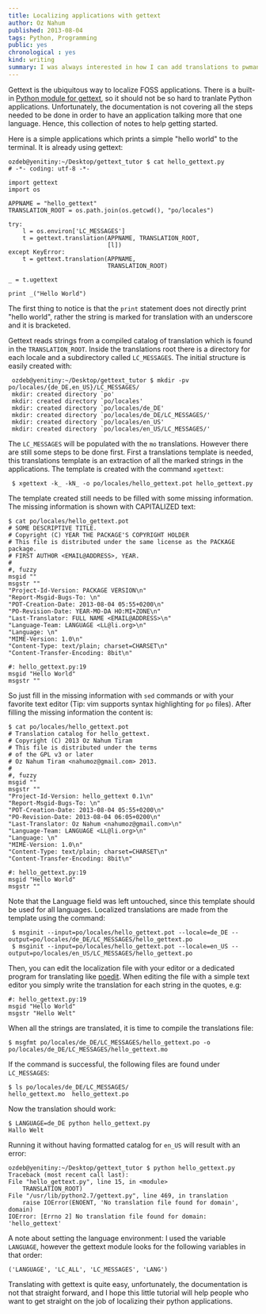 ```yaml
---
title: Localizing applications with gettext 
author: Oz Nahum
published: 2013-08-04
tags: Python, Programming
public: yes
chronological : yes
kind: writing 
summary: I was always interested in how I can add translations to pwman3 or to my little PyGTK tutorial, these are summerizing of my gettext experiences 
---
```


Gettext is the ubiquitous way to localize FOSS applications. There is a built-in [Python module for gettext][1], so 
it should not be so hard to tranlate Python applications. Unfortunately, the documentation is not covering all 
the steps needed to be done in order to have an application talking more that one language. Hence, this collection
of notes to help getting started. 

Here is a simple applications which prints a simple "hello world" to the terminal. It is already using
gettext:

    ozdeb@yenitiny:~/Desktop/gettext_tutor $ cat hello_gettext.py    
    # -*- coding: utf-8 -*-

    import gettext
    import os

    APPNAME = "hello_gettext"
    TRANSLATION_ROOT = os.path.join(os.getcwd(), "po/locales")

    try:
        l = os.environ['LC_MESSAGES']
        t = gettext.translation(APPNAME, TRANSLATION_ROOT,
                                [l])
    except KeyError:
        t = gettext.translation(APPNAME,
                                TRANSLATION_ROOT)

    _ = t.ugettext

    print _("Hello World")

The first thing to notice is that the `print` statement does not directly print "hello world", 
rather the string is marked for translation with an underscore and it is bracketed. 

Gettext reads strings from a compiled catalog of translation which is found in the `TRANSLATION_ROOT`.
Inside the translations root there is a directory for each locale and a subdirectory called `LC_MESSAGES`.
The initial structure is easily created with:

     ozdeb@yenitiny:~/Desktop/gettext_tutor $ mkdir -pv po/locales/{de_DE,en_US}/LC_MESSAGES/
     mkdir: created directory `po'
     mkdir: created directory `po/locales'
     mkdir: created directory `po/locales/de_DE'
     mkdir: created directory `po/locales/de_DE/LC_MESSAGES/'
     mkdir: created directory `po/locales/en_US'
     mkdir: created directory `po/locales/en_US/LC_MESSAGES/'

The `LC_MESSAGES` will be populated with the `mo` translations. However there are still some steps to be done
first. First a translations template is needed, this translations template is an extraction of 
all the marked strings in the applications. The template is created with the command `xgettext`:

     $ xgettext -k_ -kN_ -o po/locales/hello_gettext.pot hello_gettext.py 
    
The template created still needs to be filled with some missing information. The missing information is shown
with CAPITALIZED text:

    $ cat po/locales/hello_gettext.pot 
    # SOME DESCRIPTIVE TITLE.
    # Copyright (C) YEAR THE PACKAGE'S COPYRIGHT HOLDER
    # This file is distributed under the same license as the PACKAGE package.
    # FIRST AUTHOR <EMAIL@ADDRESS>, YEAR.
    #
    #, fuzzy
    msgid ""
    msgstr ""
    "Project-Id-Version: PACKAGE VERSION\n"
    "Report-Msgid-Bugs-To: \n"
    "POT-Creation-Date: 2013-08-04 05:55+0200\n"
    "PO-Revision-Date: YEAR-MO-DA HO:MI+ZONE\n"
    "Last-Translator: FULL NAME <EMAIL@ADDRESS>\n"
    "Language-Team: LANGUAGE <LL@li.org>\n"
    "Language: \n"
    "MIME-Version: 1.0\n"
    "Content-Type: text/plain; charset=CHARSET\n"
    "Content-Transfer-Encoding: 8bit\n"

    #: hello_gettext.py:19
    msgid "Hello World"
    msgstr ""


So just fill in the missing information with `sed` commands or with your favorite text editor 
(Tip: vim supports syntax highlighting for `po` files). After filling the missing information
the content is:

    $ cat po/locales/hello_gettext.pot 
    # Translation catalog for hello_gettext.
    # Copyright (C) 2013 Oz Nahum Tiram
    # This file is distributed under the terms
    # of the GPL v3 or later
    # Oz Nahum Tiram <nahumoz@gmail.com> 2013.
    #
    #, fuzzy
    msgid ""
    msgstr ""
    "Project-Id-Version: hello_gettext 0.1\n"
    "Report-Msgid-Bugs-To: \n"
    "POT-Creation-Date: 2013-08-04 05:55+0200\n"
    "PO-Revision-Date: 2013-08-04 06:05+0200\n"
    "Last-Translator: Oz Nahum <nahumoz@gmail.com>\n"
    "Language-Team: LANGUAGE <LL@li.org>\n"
    "Language: \n"
    "MIME-Version: 1.0\n"
    "Content-Type: text/plain; charset=CHARSET\n"
    "Content-Transfer-Encoding: 8bit\n"

    #: hello_gettext.py:19
    msgid "Hello World"
    msgstr ""

Note that the Language field was left untouched, since this template should be
used for all languages. Localized translations are made from the template using the 
command:

     $ msginit --input=po/locales/hello_gettext.pot --locale=de_DE --output=po/locales/de_DE/LC_MESSAGES/hello_gettext.po
     $ msginit --input=po/locales/hello_gettext.pot --locale=en_US --output=po/locales/en_US/LC_MESSAGES/hello_gettext.po

Then, you can edit the localization file with your editor or a dedicated program for translating like [poedit][2].
When editing the file with a simple text editor you simply write the translation for each string in 
the quotes, e.g:

    #: hello_gettext.py:19
    msgid "Hello World"
    msgstr "Hello Welt"

When all the strings are translated, it is time to compile the translations file:

    $ msgfmt po/locales/de_DE/LC_MESSAGES/hello_gettext.po -o po/locales/de_DE/LC_MESSAGES/hello_gettext.mo

If the command is successful, the following files are found under `LC_MESSAGES`:

    $ ls po/locales/de_DE/LC_MESSAGES/
    hello_gettext.mo  hello_gettext.po

Now the translation should work:

    $ LANGUAGE=de_DE python hello_gettext.py 
    Hallo Welt

Running it without having formatted catalog for `en_US` will result with an error:

    ozdeb@yenitiny:~/Desktop/gettext_tutor $ python hello_gettext.py 
    Traceback (most recent call last):
    File "hello_gettext.py", line 15, in <module>
        TRANSLATION_ROOT)
    File "/usr/lib/python2.7/gettext.py", line 469, in translation
        raise IOError(ENOENT, 'No translation file found for domain', domain)
    IOError: [Errno 2] No translation file found for domain: 'hello_gettext'

A note about setting the language environment: I used the variable `LANGUAGE`, 
however the gettext module looks for the following variables in that order:

    ('LANGUAGE', 'LC_ALL', 'LC_MESSAGES', 'LANG')


Translating with gettext is quite easy, unfortunately, the documentation is not that
straight forward, and I hope this little tutorial will help people who want to get straight
on the job of localizing their python applications.


[1]: http://docs.python.org/2.7/library/gettext.html?highlight=gettext#gettext
[2]: http://poedit.sourceforge.net/
